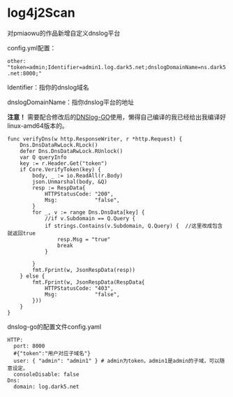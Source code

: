 # log4j2Scan
 对pmiaowu的作品新增自定义dnslog平台

config.yml配置：

`other: "token=admin;Identifier=admin1.log.dark5.net;dnslogDomainName=ns.dark5.net:8000;"`

Identifier：指你的dnslog域名

dnslogDomainName：指你dnslog平台的地址

**注意！**
需要配合修改后的[DNSlog-GO](https://github.com/lanyi1998/DNSlog-GO)使用，懒得自己编译的我已经给出我编译好linux-amd64版本的。
```golang
func verifyDns(w http.ResponseWriter, r *http.Request) {
	Dns.DnsDataRwLock.RLock()
	defer Dns.DnsDataRwLock.RUnlock()
	var Q queryInfo
	key := r.Header.Get("token")
	if Core.VerifyToken(key) {
		body, _ := io.ReadAll(r.Body)
		json.Unmarshal(body, &Q)
		resp := RespData{
			HTTPStatusCode: "200",
			Msg:            "false",
		}
		for _, v := range Dns.DnsData[key] {
			//if v.Subdomain == Q.Query {
			if strings.Contains(v.Subdomain, Q.Query) {  //这里改成包含就返回true
				resp.Msg = "true"
				break
			}

		}
		fmt.Fprint(w, JsonRespData(resp))
	} else {
		fmt.Fprint(w, JsonRespData(RespData{
			HTTPStatusCode: "403",
			Msg:            "false",
		}))
	}
}
```

dnslog-go的配置文件config.yaml
```
HTTP:
  port: 8000
  #{"token":"用户对应子域名"}
  user: { "admin": "admin1" } # admin为token，admin1是admin的子域，可以随意设定。
  consoleDisable: false
Dns:
  domain: log.dark5.net
```

